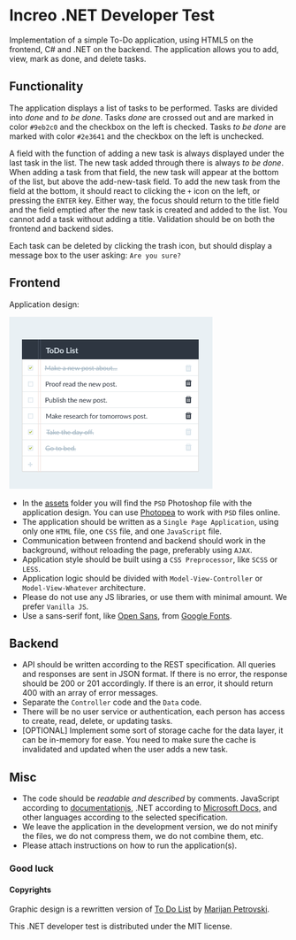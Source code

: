 # Increo .NET Developer Test
Implementation of a simple To-Do application, using HTML5 on the frontend, C# and .NET on the backend. The application allows you to add, view, mark as done, and delete tasks.

## Functionality
The application displays a list of tasks to be performed. Tasks are divided into _done_ and _to be done_. Tasks _done_ are crossed out and are marked in color `#9eb2c0` and the checkbox on the left is checked. Tasks _to be done_ are marked with color `#2e3641` and the checkbox on the left is unchecked.

A field with the function of adding a new task is always displayed under the last task in the list. The new task added through there is always _to be done_. When adding a task from that field, the new task will appear at the bottom of the list, but above the add-new-task field. To add the new task from the field at the bottom, it should react to clicking the `+` icon on the left, or pressing the `ENTER` key. Either way, the focus should return to the title field and the field emptied after the new task is created and added to the list. You cannot add a task without adding a title. Validation should be on both the frontend and backend sides.

Each task can be deleted by clicking the trash icon, but should display a message box to the user asking: `Are you sure?`

## Frontend
Application design:

![Application design](https://raw.githubusercontent.com/nagilum/increo-dotnet-dev-test/main/assets/to-do-list.png)

* In the [assets](https://github.com/nagilum/increo-dotnet-dev-test/tree/main/assets) folder you will find the `PSD` Photoshop file with the application design. You can use [Photopea](https://www.photopea.com/) to work with `PSD` files online.
* The application should be written as a `Single Page Application`, using only one `HTML` file, one `CSS` file, and one `JavaScript` file.
* Communication between frontend and backend should work in the background, without reloading the page, preferably using `AJAX`.
* Application style should be built using a `CSS Preprocessor`, like `SCSS` or `LESS`.
* Application logic should be divided with `Model-View-Controller` or `Model-View-Whatever` architecture.
* Please do not use any JS libraries, or use them with minimal amount. We prefer `Vanilla JS`.
* Use a sans-serif font, like [Open Sans](https://fonts.google.com/specimen/Open+Sans), from [Google Fonts](https://fonts.google.com/).

## Backend
* API should be written according to the REST specification. All queries and responses are sent in JSON format. If there is no error, the response should be 200 or 201 accordingly. If there is an error, it should return 400 with an array of error messages.
* Separate the `Controller` code and the `Data` code.
* There will be no user service or authentication, each person has access to create, read, delete, or updating tasks.
*  [OPTIONAL] Implement some sort of storage cache for the data layer, it can be in-memory for ease. You need to make sure the cache is invalidated and updated when the user adds a new task.

## Misc
* The code should be *readable and described* by comments. JavaScript according to [documentationjs](https://github.com/documentationjs/documentation/blob/master/docs/GETTING_STARTED.md), .NET according to [Microsoft Docs](https://docs.microsoft.com/en-us/dotnet/csharp/codedoc), and other languages according to the selected specification.
* We leave the application in the development version, we do not minify the files, we do not compress them, we do not combine them, etc.
* Please attach instructions on how to run the application(s).

### Good luck

#### Copyrights
Graphic design is a rewritten version of [To Do List](https://www.behance.net/gallery/10852567/To-Do-List-(PSD)) by [Marijan Petrovski](https://www.behance.net/psdchat).

This .NET developer test is distributed under the MIT license.